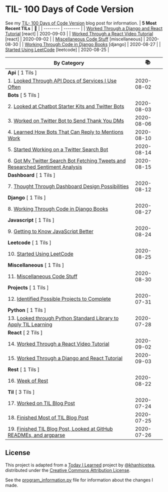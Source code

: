 # TIL- 100 Days of Code Version

See my [TIL- 100 Days of Code Version](https://github.com/KatherineMichel/portfolio/blob/master/regular-blog-posts/til-100-days-of-code-version.md) blog post for information.
| **5 Most Recent TILs** | :tada: |
| -------- | -------- |
| [Worked Through a Django and React Tutorial](react/worked-through-a-django-and-react-tutorial.md) [react] | 2020-09-03 |
| [Worked Through a React Video Tutorial](react/worked-through-a-react-video-tutorial.md) [react] | 2020-09-02 |
| [Miscellaneous Code Stuff](miscellaneous/miscellaneous-code-stuff.md) [miscellaneous] | 2020-08-30 |
| [Working Through Code in Django Books](django/working-through-code-in-django-books.md) [django] | 2020-08-27 |
| [Started Using LeetCode](leetcode/started-using-leetcode.md) [leetcode] | 2020-08-25 |

| **By Category** | :books: |
| -------- | -------- |
| **Api** [ 1 Tils ] | |
| 1. [Looked Through API Docs of Services I Use Often](api/looking-through-api-docs-of-services-i-use-often.md) | 2020-08-02 |
| **Bots** [ 5 Tils ] | |
| 2. [Looked at Chatbot Starter Kits and Twitter Bots](bots/looked-at-chatbot-starter-kits-and-twitter-bots.md) | 2020-08-03 |
| 3. [Worked on Twitter Bot to Send Thank You DMs](bots/worked-on-a-twitter-bot-to-send-thank-you-dms.md) | 2020-08-06 |
| 4. [Learned How Bots That Can Reply to Mentions Work](bots/learned-how-bots-that-can-reply-to-mentions-work.md) | 2020-08-10 |
| 5. [Started Working on a Twitter Search Bot](bots/started-working-on-a-tweet-search-bot.md) | 2020-08-14 |
| 6. [Got My Twitter Search Bot Fetching Tweets and Researched Sentiment Analysis](bots/got-my-twitter-search-bot-fetching-tweets-and-researched-sentiment-analysis.md) | 2020-08-15 |
| **Dashboard** [ 1 Tils ] | |
| 7. [Thought Through Dashboard Design Possibilities](dashboard/thought-through-dashboard-design-possibilities.md) | 2020-08-12 |
| **Django** [ 1 Tils ] | |
| 8. [Working Through Code in Django Books](django/working-through-code-in-django-books.md) | 2020-08-27 |
| **Javascript** [ 1 Tils ] | |
| 9. [Getting to Know JavaScript Better](javascript/getting-to-know-javascript-better.md) | 2020-08-24 |
| **Leetcode** [ 1 Tils ] | |
| 10. [Started Using LeetCode](leetcode/started-using-leetcode.md) | 2020-08-25 |
| **Miscellaneous** [ 1 Tils ] | |
| 11. [Miscellaneous Code Stuff](miscellaneous/miscellaneous-code-stuff.md) | 2020-08-30 |
| **Projects** [ 1 Tils ] | |
| 12. [Identified Possible Projects to Complete](projects/identified-possible-projects-to-complete.md) | 2020-07-31 |
| **Python** [ 1 Tils ] | |
| 13. [Looked through Python Standard Library to Apply TIL Learning](python/looked-through-python-standard-library-to-apply-til-learning.md) | 2020-07-28 |
| **React** [ 2 Tils ] | |
| 14. [Worked Through a React Video Tutorial](react/worked-through-a-react-video-tutorial.md) | 2020-09-02 |
| 15. [Worked Through a Django and React Tutorial](react/worked-through-a-django-and-react-tutorial.md) | 2020-09-03 |
| **Rest** [ 1 Tils ] | |
| 16. [Week of Rest](rest/week-of-rest.md) | 2020-08-22 |
| **Til** [ 3 Tils ] | |
| 17. [Worked on TIL Blog Post](til/worked-on-til-blog-post.md) | 2020-07-24 |
| 18. [Finished Most of TIL Blog Post](til/finished-most-of-til-blog-post.md) | 2020-07-25 |
| 19. [Finished TIL Blog Post, Looked at GitHub READMEs, and argparse](til/finished-til-blog-post-looked-at-github-readmes-and-argparse.md) | 2020-07-26 |


## License

This project is adapted from a [Today I Learned](https://github.com/khanhicetea/today-i-learned/) project by [@khanhicetea](https://github.com/khanhicetea), distributed under the [Creative Commons Attribution License](http://creativecommons.org/licenses/by/3.0/). 

See the [program_information.py](program_information.py) file for information about the changes I made.
